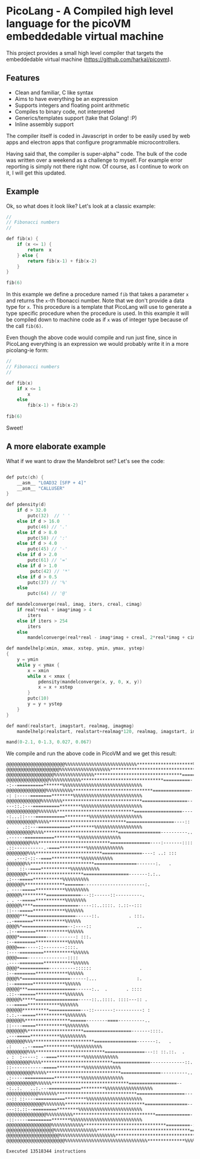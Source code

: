  PicoLang - A Compiled high level language for the picoVM embeddedable virtual machine
=======================================================================================

This project provides a small high level compiler that targets the embeddedable virtual machine 
(https://github.com/harkal/picovm). 

Features
--------
* Clean and familiar, C like syntax
* Aims to have everything be an expression 
* Supports integers and floating point arithmetic
* Compiles to binary code, not interpreted
* Generics/templates support (take that Golang! :P)
* Inline assembly support

The compiler itself is coded in Javascript in order to be easily used by web apps and electron 
apps that configure programmable microcontrollers.

Having said that, the compiler is super-alpha™ code. The bulk of the code was written over a
weekend as a challenge to myself. For example error reporting is simply not there right now.
Of course, as I continue to work on it, I will get this updated. 

Example
-------

Ok, so what does it look like? Let's look at a classic example:

```C
//
// Fibonacci numbers
//

def fib(x) {
    if (x <= 1) {
        return  x
    } else {
        return fib(x-1) + fib(x-2)
    }
}

fib(6) 
```

In this example we define a procedure named `fib` that takes a parameter `x` and returns the `x`-th fibonacci number. Note that we don't provide a data type for `x`. This procedure is a template that PicoLang will use to generate a type specific procedure when the procedure is used. In this example it will be compiled down to machine code as if `x` was of integer type because of the call `fib(6)`.

Even though the above code would compile and run just fine, since in PicoLang everything is an expression we would probably write it in a more picolang-ie form:

```C++
//
// Fibonacci numbers
//

def fib(x)
    if x <= 1
        x
    else
        fib(x-1) + fib(x-2)
    
fib(6) 
```

Sweet!

A more elaborate example
------------------------

What if we want to draw the Mandelbrot set? Let's see the code:

```C++

def putc(ch) {
    __asm__ "LOAD32 [SFP + 4]"
    __asm__ "CALLUSER"
}

def pdensity(d) 
    if d > 32.0
        putc(32)  // ' '
    else if d > 16.0 
        putc(46) // '.'
    else if d > 8.0 
        putc(58) // ':'
    else if d > 4.0 
        putc(45) // '-'
    else if d > 2.0
        putc(61) // '='
    else if d > 1.0 
         putc(42) // '*'
    else if d > 0.5 
        putc(37) // '%'
    else
        putc(64) // '@'

def mandelconverge(real, imag, iters, creal, cimag) 
    if real*real + imag*imag > 4
        iters
    else if iters > 254
        iters
    else 
        mandelconverge(real*real - imag*imag + creal, 2*real*imag + cimag, iters+1, creal, cimag)

def mandelhelp(xmin, xmax, xstep, ymin, ymax, ystep)
{
    y = ymin
    while y < ymax {
        x = xmin
        while x < xmax {
            pdensity(mandelconverge(x, y, 0, x, y))
            x = x + xstep
        }
        putc(10)
        y = y + ystep
    }
}

def mand(realstart, imagstart, realmag, imagmag)
    mandelhelp(realstart, realstart+realmag*120, realmag, imagstart, imagstart+imagmag*40, imagmag)

mand(0-2.1, 0-1.3, 0.027, 0.067)

```

We compile and run the above code in PicoVM and we get this result:

```
@@@@@@@@@@@@@@@@@@@@@@%%%%%%%%%%%%%%%%%%%%%%%%%%%*********************%%%%%%%%%%%%%%%%%%%%%%%%%%%%%%%%%%%%%%%%%%%%%%%%%%%
@@@@@@@@@@@@@@@@@@@@%%%%%%%%%%%%%%%%%%%*****************************************%%%%%%%%%%%%%%%%%%%%%%%%%%%%%%%%%%%%%%%%%
@@@@@@@@@@@@@@@@@@%%%%%%%%%%%%%%%*********************************===========*********%%%%%%%%%%%%%%%%%%%%%%%%%%%%%%%%%%%
@@@@@@@@@@@@@@@@%%%%%%%%%%%%*******************************==========--:--==========*******%%%%%%%%%%%%%%%%%%%%%%%%%%%%%%
@@@@@@@@@@@@@@@%%%%%%%%%%******************************==============--: :-----========********%%%%%%%%%%%%%%%%%%%%%%%%%%
@@@@@@@@@@@@@%%%%%%%%******************************=================-----::.:---==========********%%%%%%%%%%%%%%%%%%%%%%%
@@@@@@@@@@@@%%%%%%%*****************************==================-----:...::----===========*********%%%%%%%%%%%%%%%%%%%%
@@@@@@@@@@@%%%%%*****************************==================----:: .     .::---============*********%%%%%%%%%%%%%%%%%%
@@@@@@@@@@%%%%****************************================----------..        .------===========*********%%%%%%%%%%%%%%%%
@@@@@@@@@%%%***************************===============----:-------::::       .::-----------.-====**********%%%%%%%%%%%%%%
@@@@@@@@%%%*************************===============----: ..: :::                 .  .---:-::--====***********%%%%%%%%%%%%
@@@@@@@%%************************================-------:.   .                        :    ::--====***********%%%%%%%%%%%
@@@@@@@%*********************=================-------:.:..                                .:---=====***********%%%%%%%%%%
@@@@@@%***************=======-----------------------:.                                    . ----=====***********%%%%%%%%%
@@@@@%*********=============---::------::----------.                                       . . --=====***********%%%%%%%%
@@@@@%****=================-----::..::::. :.::--:::                                         ::---=====************%%%%%%%
@@@@@***==================------::.           . :::.                                         ..-=======************%%%%%%
@@@@%*=================--:----::                 ..                                         .:--=======************%%%%%%
@@@@*==========-----------: :::.                                                            :--========************%%%%%%
@@@@===-----::--------::::.                                                               :----=========***********%%%%%%
@@@@====---------------::::                                                               .----=========***********%%%%%%
@@@@*===========----------::::::                  .                                         :--========************%%%%%%
@@@@%*==================------:...               :.                                          :--=======************%%%%%%
@@@@@***==================------:..  .       . ::::                                         .::--======***********%%%%%%%
@@@@@%*****================-----::..::::. ::::---:: .                                         ---=====************%%%%%%%
@@@@@@**********============---::-------:----------: :                                     :.:.--=====***********%%%%%%%%
@@@@@@%*****************======--------====----------..                                    ::----=====***********%%%%%%%%%
@@@@@@@%*********************==================-------::::.                                .---=====***********%%%%%%%%%%
@@@@@@@%%%***********************================-------:.   .                       .:    ..--====***********%%%%%%%%%%%
@@@@@@@@%%%**************************===============---:: ::.::.  .            . :  :-----: --====**********%%%%%%%%%%%%%
@@@@@@@@@%%%%***************************==============-------------::.        ::------------=====**********%%%%%%%%%%%%%%
@@@@@@@@@@%%%%%****************************===============----------..       .:-----===========**********%%%%%%%%%%%%%%%%
@@@@@@@@@@@%%%%%%*****************************==================---:..:.   ..:.---============*********%%%%%%%%%%%%%%%%%%
@@@@@@@@@@@@%%%%%%%******************************==================-----:: ::----===========********%%%%%%%%%%%%%%%%%%%%%
@@@@@@@@@@@@@@%%%%%%%%******************************================-----::.::--=========********%%%%%%%%%%%%%%%%%%%%%%%%
@@@@@@@@@@@@@@@%%%%%%%%%%*******************************=============--::-----=========*******%%%%%%%%%%%%%%%%%%%%%%%%%%%
@@@@@@@@@@@@@@@@@%%%%%%%%%%%%*******************************=========-:-:==========*******%%%%%%%%%%%%%%%%%%%%%%%%%%%%%%%
@@@@@@@@@@@@@@@@@@%%%%%%%%%%%%%%%%***********************************=====***********%%%%%%%%%%%%%%%%%%%%%%%%%%%%%%%%%%%%
@@@@@@@@@@@@@@@@@@@@%%%%%%%%%%%%%%%%%%%%%**************************************%%%%%%%%%%%%%%%%%%%%%%%%%%%%%%%%%%%%%%%%%%
@@@@@@@@@@@@@@@@@@@@@@%%%%%%%%%%%%%%%%%%%%%%%%%%%%%%%**************%%%%%%%%%%%%%%%%%%%%%%%%%%%%%%%%%%%%%%%%%%%%%%%%%%%%%%

Executed 13518344 instructions
```

